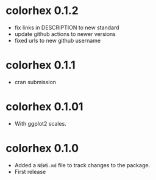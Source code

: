 # colorhex 0.1.2
- fix links in DESCRIPTION to new standard
- update github actions to newer versions
- fixed urls to new github username

# colorhex 0.1.1
- cran submission

# colorhex 0.1.01

* With ggplot2 scales.

# colorhex 0.1.0

* Added a `NEWS.md` file to track changes to the package.
* First release

